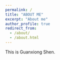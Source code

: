 ```yaml
---
permalink: /
title: "ABOUT ME"
excerpt: "About me"
author_profile: true
redirect_from: 
  - /about/
  - /about.html
---
```


This is Guanxiong Shen.
